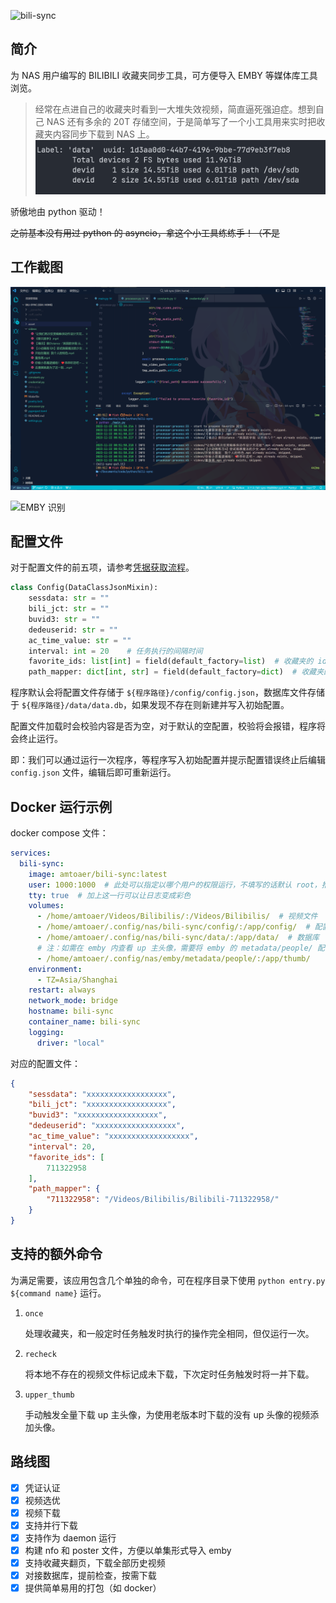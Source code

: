 ![bili-sync](https://socialify.git.ci/amtoaer/bili-sync/image?description=1&font=KoHo&issues=1&language=1&logo=data%3Aimage%2Fpng%3Bbase64%2CiVBORw0KGgoAAAANSUhEUgAAAMgAAADICAYAAACtWK6eAAAAAXNSR0IArs4c6QAAEOdJREFUeF7tXUtyGzkSBUryttU%2BQdMnsXQSS2trIjyt6LXsdYfGE2F5bfkklk8i9gl6NNuhChMoVlElssjKBBIFFPC4sUzi%2BzIfMgEkAK3wAQJAYC8CGtgAASCwHwEQBNoBBA4gAIJAPYAACAIdAAJuCMCCuOGGXIUgAIIUImh00w0BEMQNN%2BQqBAEQpBBBo5tuCIAgbrghVyEITE6Qvy%2F%2FPK1U9VYZtTBaL7QxC6XVohC80U0qAkYtbVKj9VIb0%2FytK%2FXzly9Xd9QiJNIFJ8jfHz4vqlX9zhJCaXUu0WiUUTACa%2BLcT0WWoAR5vLy5Vkp9LFic6HpIBCxZtLo7ub36FKqaIAQBMUKJC%2BUOIhCQKKIEse6UXplvWplTiBIITI6AUcv6VXX2%2Bt%2F%2FbOYsEh8xgrST7x8SjUIZQMAZAWGSiBAE5HAWJzKGQEDQ5fImCMgRQsIoUwiBj74TeC%2BCgBxCYkQxYRCw7pauL17f%2FnHvWoEzQdr9jQfXipEPCEyCgOecxJkg%2F7n81w%2BsVk0iYlTii4BRy5OvV29cinEiyH%2F%2FcXNujPrmUiHyAIEYCGitLlzCVJwI8vj%2B5gHxUzHEjDqdEXC0ImyCYJfcWUTIGBsBo%2B5Ovl5dcJrhQhDDqQBpgUAyCDhYERZBMPdIRtRoiCMCtarPOMu%2BLII8vr%2F5hpB1R8kgWxIIGKXvf739%2FYzaGB5BLm%2FgXlGRRbo0EWC6WWSCwL1KU95oFR8BjptFJgjcK74gkCNZBMgxWiBIsjJEw0IhwJmHkAmC0JJQ4kK5UyMQhCDYPZ9ajKgvGAKMiTrZgjxiBSuYvFDwxAiAIBMDjupmh8DJ7RXJOJAS2d7DgsxOB9DgAwiAIFAPIACCQAeAgBsCsCBuuCFXIQiAIIUIGt10QwAEccMNuQpBAAQpRNDophsCIIgbbodz9d%2BsmNv9w0Ytm7c25tbuEHJUSoEgksAatdSV%2BtS%2FFWPz7kn6zzvsRK7iknEQRI4eIwf9Uz4nM3buoeQLOGBBBChCjfpMkSRj5OjgKfWcDwgiQJD6uHpDfWsiqdGYcb1NqVfIgiC%2BBGEoma0qFb%2BeavX68JRoRUAQT4K4XFWZwmhMda368JR4Sz8I4kkQF0WzVcacj7iQOnabPcXknB0EcYZundFV2WzeGMeTXVyrDqKYpPYUk3N2EMQZunVGH4WL4WpxFhS2oYlBaE%2FxeGcHQbwhVMrVzZrabfGxdiXOP6x8QBABgijG2eWh6qYYmX0sXSx3UEI0vmWAIL4IPucnXzK2XeUUrpaPlUtq70ZOXqSSQBASTIREng9BBlZCd%2FJe%2FnlaqarYd%2B1BEILuk5N4PAQZbAPRw%2F2bwrKRsY2UEASRBt5HIQOM1j6u1RRzI2n4pcsDQaQRXa%2F9sp%2Fw6pohGs7h0Q6QYy0REESaIO1hqe1zIdRqeudHqFn2pquPq%2B%2FUIMp%2BIc2GYK2u8QArCLKrXK2CK6Xumx%2B1WnaJtFZ%2F2b%2BfTL35Th0fN3%2B7KKI3AyYswBJ3U91q1fx9pKvNd8ao35rfjWq%2BM1ovcjiVCAuyFupSaXXnOuJOqKezq8oS6%2BipPq2NfjdHwpRNEKPu6lfVp9xH%2F1RY1biP%2F6ut63aeSpvG2lEmQTyWY8cAxe%2FjCARb0h6vmp2iRII4b5qx0UWGvQjM5TKLogjisycAXQ%2BDQOqbkcUQBOQIo%2BASpaZMkiIIAnJIqHHYMtoJ%2FI%2FU9l6yJwjIEVaxJUtP8cRi3gTxCLWQFDzKoiMgGmpDr3ZvynwJ4hE0KIBrU8SL3Wf7RbsD3S%2B%2FvxtNrXeza70%2BE9%2Fs7lM%2BLyIA%2BhnaaID%2BV7H2hlJztbIliIRrZU1%2BpzTboRT2%2ByacwpjnEAz7pV6HWmTzeQ69sf19DrsxZv13G4rzIgzn%2BHjpQ7CUjvfmSRAP64FAPRlq2yO%2BlTbfn46qexeypBJNnCVBXC4nmNPurowKT1SKY9RCKhP2LAlC7VSnIimZ9InUdvJquC5vKnsjVF2azzvpzJWrVAQxucZGqJB7J1cKK1rZEYTrXqXi60bQ18mr5F49lIJlz44g1A51y7DVqn6YXFMKrpDjaqVg3an6NAsXiztCpWDCi%2BMK0wWObeGzIgjnsoQURqfiyNF2mDMXCXxf2KgIsiIIZ%2F6Rgn87Kp1ME8xJTlkRZE4jU6a6T%2BsWw82KbemLJUhs35amSXmm4swVQRBBHaCy3Vb5%2BP7mIbu4KUEsgxbFDAV6vLwxQdtzoHCqTs1iFYvamYYgEUGPJeyU6p2LrKjtTJ8gMxqVUlLUWG2hKl5sa09tZ%2FIEmZNfG0spU6qXs6ASc76YDUGwB5KS%2Bo%2B3BQQZx0g2BWfpMMAzA7Kdyb80TshJzIiHfCyIUuQL4VI5a9DeCTz9CcT1XcTT19vjPWezMOZuejYEmQXgRt3pSv3sn7JrdvRN9S70fbV2jmaO9UV3uu%2FFpdL22PDEhJmFvHJ6HyRZwAdIMeRABR0lCe6ntarNDezTkWUWFj8bC8LyaS9vrpVSH0N5%2Bq7nsYNsXjKXv9sYtbfKqPOgVoVA2k4%2BMePm8iHIcfWGejlAsEmf53MKgdpFHqm3B4yN%2B6fUqThZQJBQ4%2FNwudGWDVsX6pcvV3e%2BPQ60eOBMkH5%2FLFm0OrqWegRnLvtWRVoQkY0nT2sx2TyEMVJTCC5lVUAQCtqCaSaxIEYtXR%2FnpHQ1VHwYBxtKO7s0PneIgSAcpAXScpSAa0GaJVL19On17R%2Frhz0DfLhtYjZBxM3aV6eL%2BwWCMCXomzwEQaYghotyuWC1vQ%2FiUsZYntb9%2BkaZ0IMgY2gK%2Fy5NEI4AuV2R8uO59dr0tl9amfuQL%2FpSrCEH35iHpjBJH9Iy5t4BRVE3L7yGWDKlNGAgTSiyUG5oB0EcheaaTdSCCK78%2BExkXbFwyee6ubmvrrE9HRDERUoeeTgEIexYe01qW1K8DR1f5QHXwazd3Et5PGMwGjrDsNJwsQQkLUoQRwvSKEXoEA0BrKhF%2BFgVEGQPyqHW8seESp1M2XLGLAhnxWeqaNyx%2Fof%2BnbuiN4axDfU%2F%2BXr1htJuWBAKSiNpJAnSVnXQzdpEvypzKtD82RRBcb9Grcd6OY1MkGZQi3TJBlWvkj%2BTTu0IxYJstHUgnGQuk%2B7QjNvnfo1NznvYgiChhdQvPwhBugq6d%2FomPlQ0JX4%2BdTXLxdxzJLAgPpDz84pO0vnVIwcXAQZBMAfhgjuQnkMQyk6vQJNQxAEEsA8ysXqAIBMD7lkdCOIJIDc758htZAvy0cZBHT3Vp6ZW15TAPi4WY%2Bnt%2BX17cUS1qt%2FF2rcBQcakJPw7hyDklRbhNtpz8Ce3V5%2B6YknLoVtt6FaPjFG%2FOSr3yza8v7HRt%2BfyXR0pkbEZizPpAtKZA0GGbl4Z3VDrY7M1sXUh2PZqX6BjvuMSBUHGMZJMMQeCDF2PyrRmO5uXPgSz%2BLuQTERuIIgIjORCZkEQpdT2YgLZfdizLErOv0bSj2BkaRASMggSzcrh4jiCIIWT7HGzRucBhwYAkhUYIFjM%2FYUhsu6DGgQRUMJkb1YcmGT%2Fevv7Wf%2Fr0QNGhNGW4GrtWo%2FAF%2BiNiJV8pAAEKYggtqtDZN57nptADlvmQZINlBHZegy6e7AgAkQ4UMQsRqSm%2FUYt61fV2fZNkJsLHGxck1L39qLroQvpbLp9h5k2wZQtUPuuKYq8F8QiCMmFDKRb1Bi%2F5KN55%2BLT9uRIJvSOO7aqH%2FaRjKInzIk9pUh2mrm4xCAIW7SiGVgk2XaLOAe7ulanQI59buY%2BZGFBJHSO6Ks3%2FnpaL0yRSLK3zXvctSFIU%2Br3XJbl87Eg8yVIc1fVvpsbyRfLHbgreHPlUIyQkj2DHwgiYRUYZbCC39KyIM%2B9NGpptF5qY5btl%2FxnB7oylLlXpnlmjV8GA3fXpHOJvs7GgrAI8uHzorITXXyiIQCCTA0944SabVqsSwCmhiXV%2BqgjcyOr9zcPMY4F2Lqp7Ux%2FmRcESZULg%2B2iKh4IIiVWLkEijkpSXZ5zOSBIBOnNBfQI0KRVJXcwi3QnVl4uFsNfjG2209LWCK0BQSKAPnDW4lArEohFigNSArXOacWR6pWkP0m3BFH1GfWZNOZJvgTUKp8mgCCRZAmCRAKeXy0pvMYWG%2FMsSHZzkBlG9PJVK48cIEgMObJMd6rhJjGAm7hOzi56bFc4qzkIhyBYyZqYFV113BWsyPtVWRHE4c2Ja%2BuWRVKVUqslu1cpDGJ5EYS5kpWCAIpiCdN6NPKJuEmY4yTd9ok3QsW92aMofnBWGVNYwcqTIG6jFFytwFTlnEHvmhIzirdrQ3Yulu0Yd6RqTXlWL9QG1ndW8S7yiL3%2FkTVBuKtZHRibo6mJnsJjaWUKiQ8cAx5rXiqhQFlakOZKHF1fUMNOtoXVXm7w1ih9qgt7xXZMcUd%2FN%2BrO3udl3x%2FZvvdrNG8vQezJedYWpOkc4xKHMcF1hLFnvI3Wi%2BbBSvsp%2BVHP9cOm9w0MAoToyyAV65HnJP2ltrNWtMaIsmNpPnxeE2W1av490tWiedim%2B6wvTVCWVN1XG3JtvlinmfTTvdq7bltzQUTvoghL%2FPV3Wv3VtevJ1Et7m6P9v49lGOtnzDuwhtqWp4v1rKBertaYMEP9budCEmWHVGSJ9u0MOAmG%2F%2BRNkGb4VqwH60MIHmXSEEhhWXe7pfkTpOGIvt9%2BcoAmMqSaAgFrMfXKfEtxQaQIgjRCZlzROYVSoI41AqNvo0QGqhyCtCRRWt31X5qNjH%2FR1aeyGXhICGUR5BmJoKtbRWs9sfOprVbta3apBGlcLlgTojYLJWufb3g3pyMG5RKktxRsiVKr%2BqfrzruQ%2FmRbzByJ0QkDBOmrZbs7XOv6O8jix9cNKYw6n3PEAQiyTw%2Bed5ubtwJtMrubDOI8A7bZ0FytFpWq3q7XQfKKXwNBXAbKljw7YRpaLXfCM7ryJwjT4HZlZ8e%2BFzLTKPtW2EwXMtOEyxQShwaCcLVKOn0vLuqFt9fGSLlWtxPzZQsqRKldMRvKB4JIoomyskMABMlOpOiQJAIgiCSaKCs7BECQ7ESKDkkiAIJIoomyskMABMlOpOiQJAIgiCSaKCs7BECQ7ESKDkkiAIJIoomyskNAniCRr6vPTkLoUDwEGPcZkN8oTOlOo3jIouYcEODcZUAmSOwXgXIQDPqQCAKMywfpBMFzAolIF83wRiAEQdprOn94Nw4FAIHICHCebCBbkPYk2UPkvqF6IOCNAHUFy1ZEJohNjIm6t2xQQGwEGO4VmyBws2JLF%2FX7IsBxr%2FgE%2BfB5Ua1quFm%2BUkL%2BaAhw3Cs2QWyGOdyaFw19VJw6AuyLBVlzENv71O9cTV1CaF88BLjWw8mCwIrEEzBqdkeAO%2FfoamJbkM6KpHqtvTuEyJkrApzQkm0MnAgCVytXVcqwX4zAxKHeOxNkQxKsamWoVfl0yeUt937vvQiC%2BUg%2BipRjT3zJ4TxJ3wZzLm9C5KgE6NMwAhLkECMI5iRQ02QQsE%2Fy6fpC6jJybxerDwz2SJJRkzIb4jkhF5%2BkDxWYy%2FsRZWrYTHsd8FUxUQuyY01W9aye5ZqpepTb7IDE6EANRpCuAmtRjp7qU1Ort0qr83KliZ6LIGDU0r7fopW5n%2BJV4%2BAE2bYqG7LYh1y0XpT0aIuIgpRSSO8xI22MfZi1ecToly9Xd1NCMClBpuwY6gICEgiAIBIoooxsEQBBshUtOiaBAAgigSLKyBYBECRb0aJjEgiAIBIoooxsEQBBshUtOiaBAAgigSLKyBYBECRb0aJjEgiAIBIoooxsEfg%2F0X%2FObh5OLKAAAAAASUVORK5CYII%3D&name=1&owner=1&pattern=Signal&pulls=1&stargazers=1&theme=Light)

## 简介

为 NAS 用户编写的 BILIBILI 收藏夹同步工具，可方便导入 EMBY 等媒体库工具浏览。

> 经常在点进自己的收藏夹时看到一大堆失效视频，简直逼死强迫症。想到自己 NAS 还有多余的 20T 存储空间，于是简单写了一个小工具用来实时把收藏夹内容同步下载到 NAS 上。
> ![](asset/space.png)

骄傲地由 python 驱动！

~~之前基本没有用过 python 的 asyncio，拿这个小工具练练手！（不是~~

## 工作截图

![下载视频](asset/run.png)

![EMBY 识别](asset/emby.png)

## 配置文件

对于配置文件的前五项，请参考[凭据获取流程](https://nemo2011.github.io/bilibili-api/#/get-credential)。

```python
class Config(DataClassJsonMixin):
    sessdata: str = ""
    bili_jct: str = ""
    buvid3: str = ""
    dedeuserid: str = ""
    ac_time_value: str = ""
    interval: int = 20    # 任务执行的间隔时间
    favorite_ids: list[int] = field(default_factory=list)  # 收藏夹的 id
    path_mapper: dict[int, str] = field(default_factory=dict)  # 收藏夹的 id 到存储目录的映射
```

程序默认会将配置文件存储于 `${程序路径}/config/config.json`，数据库文件存储于 `${程序路径}/data/data.db`，如果发现不存在则新建并写入初始配置。

配置文件加载时会校验内容是否为空，对于默认的空配置，校验将会报错，程序将会终止运行。

即：我们可以通过运行一次程序，等程序写入初始配置并提示配置错误终止后编辑 `config.json` 文件，编辑后即可重新运行。


## Docker 运行示例

docker compose 文件：
```yaml
services:
  bili-sync:
    image: amtoaer/bili-sync:latest
    user: 1000:1000  # 此处可以指定以哪个用户的权限运行，不填写的话默认 root，推荐填写。
    tty: true  # 加上这一行可以让日志变成彩色
    volumes:
      - /home/amtoaer/Videos/Bilibilis/:/Videos/Bilibilis/  # 视频文件
      - /home/amtoaer/.config/nas/bili-sync/config/:/app/config/  # 配置文件
      - /home/amtoaer/.config/nas/bili-sync/data/:/app/data/  # 数据库
      # 注：如需在 emby 内查看 up 主头像，需要将 emby 的 metadata/people/ 配置目录挂载至容器的 /app/thumb/
      - /home/amtoaer/.config/nas/emby/metadata/people/:/app/thumb/
    environment:
      - TZ=Asia/Shanghai
    restart: always
    network_mode: bridge
    hostname: bili-sync
    container_name: bili-sync
    logging:
      driver: "local"
```

对应的配置文件：

```json
{
    "sessdata": "xxxxxxxxxxxxxxxxxx",
    "bili_jct": "xxxxxxxxxxxxxxxxxx",
    "buvid3": "xxxxxxxxxxxxxxxxxx",
    "dedeuserid": "xxxxxxxxxxxxxxxxxx",
    "ac_time_value": "xxxxxxxxxxxxxxxxxx",
    "interval": 20,
    "favorite_ids": [
        711322958
    ],
    "path_mapper": {
        "711322958": "/Videos/Bilibilis/Bilibili-711322958/"
    }
}
```

## 支持的额外命令

为满足需要，该应用包含几个单独的命令，可在程序目录下使用 `python entry.py ${command name}` 运行。

1. `once` 

    处理收藏夹，和一般定时任务触发时执行的操作完全相同，但仅运行一次。
2. `recheck` 

    将本地不存在的视频文件标记成未下载，下次定时任务触发时将一并下载。
3. `upper_thumb`

    手动触发全量下载 up 主头像，为使用老版本时下载的没有 up 头像的视频添加头像。

## 路线图

- [x] 凭证认证
- [x] 视频选优
- [x] 视频下载
- [x] 支持并行下载
- [x] 支持作为 daemon 运行
- [x] 构建 nfo 和 poster 文件，方便以单集形式导入 emby
- [x] 支持收藏夹翻页，下载全部历史视频
- [x] 对接数据库，提前检查，按需下载
- [x] 提供简单易用的打包（如 docker）

